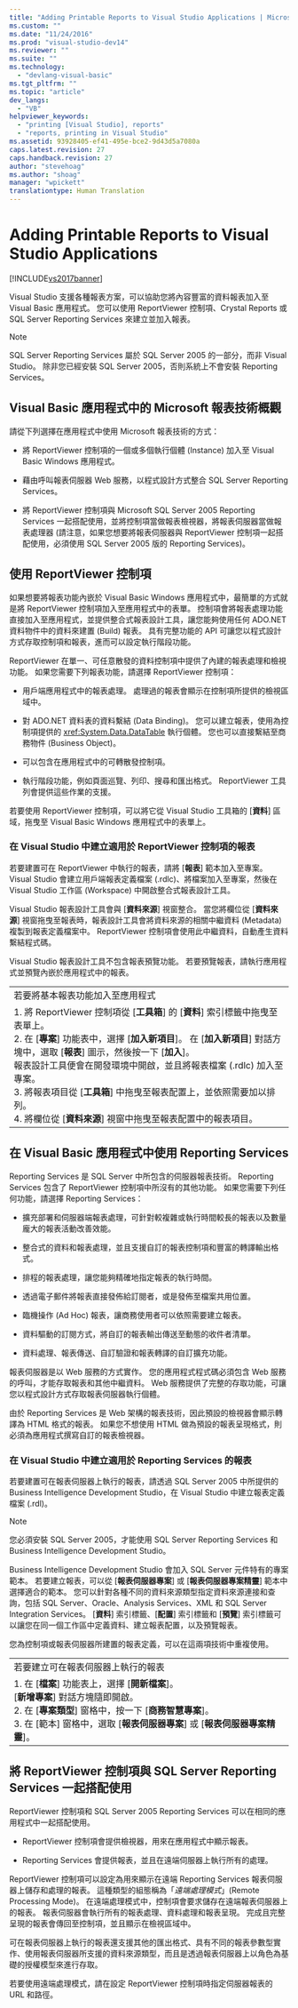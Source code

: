 ```yaml
---
title: "Adding Printable Reports to Visual Studio Applications | Microsoft Docs"
ms.custom: ""
ms.date: "11/24/2016"
ms.prod: "visual-studio-dev14"
ms.reviewer: ""
ms.suite: ""
ms.technology: 
  - "devlang-visual-basic"
ms.tgt_pltfrm: ""
ms.topic: "article"
dev_langs: 
  - "VB"
helpviewer_keywords: 
  - "printing [Visual Studio], reports"
  - "reports, printing in Visual Studio"
ms.assetid: 93928405-ef41-495e-bce2-9d43d5a7080a
caps.latest.revision: 27
caps.handback.revision: 27
author: "stevehoag"
ms.author: "shoag"
manager: "wpickett"
translationtype: Human Translation
---
```

# Adding Printable Reports to Visual Studio Applications
[!INCLUDE[vs2017banner](../../../csharp/includes/vs2017banner.md)]

Visual Studio 支援各種報表方案，可以協助您將內容豐富的資料報表加入至 Visual Basic 應用程式。  您可以使用 ReportViewer 控制項、Crystal Reports 或 SQL Server Reporting Services 來建立並加入報表。  
  
> [!NOTE]
>  SQL Server Reporting Services 屬於 SQL Server 2005 的一部分，而非 Visual Studio。  除非您已經安裝 SQL Server 2005，否則系統上不會安裝 Reporting Services。  
  
## Visual Basic 應用程式中的 Microsoft 報表技術概觀  
 請從下列選擇在應用程式中使用 Microsoft 報表技術的方式：  
  
-   將 ReportViewer 控制項的一個或多個執行個體 \(Instance\) 加入至 Visual Basic Windows 應用程式。  
  
-   藉由呼叫報表伺服器 Web 服務，以程式設計方式整合 SQL Server Reporting Services。  
  
-   將 ReportViewer 控制項與 Microsoft SQL Server 2005 Reporting Services 一起搭配使用，並將控制項當做報表檢視器，將報表伺服器當做報表處理器   \(請注意，如果您想要將報表伺服器與 ReportViewer 控制項一起搭配使用，必須使用 SQL Server 2005 版的 Reporting Services\)。  
  
## 使用 ReportViewer 控制項  
 如果想要將報表功能內嵌於 Visual Basic Windows 應用程式中，最簡單的方式就是將 ReportViewer 控制項加入至應用程式中的表單。  控制項會將報表處理功能直接加入至應用程式，並提供整合式報表設計工具，讓您能夠使用任何 ADO.NET 資料物件中的資料來建置 \(Build\) 報表。  具有完整功能的 API 可讓您以程式設計方式存取控制項和報表，進而可以設定執行階段功能。  
  
 ReportViewer 在單一、可任意散發的資料控制項中提供了內建的報表處理和檢視功能。  如果您需要下列報表功能，請選擇 ReportViewer 控制項：  
  
-   用戶端應用程式中的報表處理。  處理過的報表會顯示在控制項所提供的檢視區域中。  
  
-   對 ADO.NET 資料表的資料繫結 \(Data Binding\)。  您可以建立報表，使用為控制項提供的 <xref:System.Data.DataTable> 執行個體。  您也可以直接繫結至商務物件 \(Business Object\)。  
  
-   可以包含在應用程式中的可轉散發控制項。  
  
-   執行階段功能，例如頁面巡覽、列印、搜尋和匯出格式。  ReportViewer 工具列會提供這些作業的支援。  
  
 若要使用 ReportViewer 控制項，可以將它從 Visual Studio 工具箱的 \[**資料**\] 區域，拖曳至 Visual Basic Windows 應用程式中的表單上。  
  
### 在 Visual Studio 中建立適用於 ReportViewer 控制項的報表  
 若要建置可在 ReportViewer 中執行的報表，請將 \[**報表**\] 範本加入至專案。  Visual Studio 會建立用戶端報表定義檔案 \(.rdlc\)、將檔案加入至專案，然後在 Visual Studio 工作區 \(Workspace\) 中開啟整合式報表設計工具。  
  
 Visual Studio 報表設計工具會與 \[**資料來源**\] 視窗整合。  當您將欄位從 \[**資料來源**\] 視窗拖曳至報表時，報表設計工具會將資料來源的相關中繼資料 \(Metadata\) 複製到報表定義檔案中。  ReportViewer 控制項會使用此中繼資料，自動產生資料繫結程式碼。  
  
 Visual Studio 報表設計工具不包含報表預覽功能。  若要預覽報表，請執行應用程式並預覽內嵌於應用程式中的報表。  
  
||  
|-|  
|若要將基本報表功能加入至應用程式|  
|1.  將 ReportViewer 控制項從 \[**工具箱**\] 的 \[**資料**\] 索引標籤中拖曳至表單上。<br />2.  在 \[**專案**\] 功能表中，選擇 \[**加入新項目**\]。  在 \[**加入新項目**\] 對話方塊中，選取 \[**報表**\] 圖示，然後按一下 \[**加入**\]。<br />     報表設計工具便會在開發環境中開啟，並且將報表檔案 \(.rdlc\) 加入至專案。<br />3.  將報表項目從 \[**工具箱**\] 中拖曳至報表配置上，並依照需要加以排列。<br />4.  將欄位從 \[**資料來源**\] 視窗中拖曳至報表配置中的報表項目。|  
  
## 在 Visual Basic 應用程式中使用 Reporting Services  
 Reporting Services 是 SQL Server 中所包含的伺服器報表技術。  Reporting Services 包含了 ReportViewer 控制項中所沒有的其他功能。  如果您需要下列任何功能，請選擇 Reporting Services：  
  
-   擴充部署和伺服器端報表處理，可針對較複雜或執行時間較長的報表以及數量龐大的報表活動改善效能。  
  
-   整合式的資料和報表處理，並且支援自訂的報表控制項和豐富的轉譯輸出格式。  
  
-   排程的報表處理，讓您能夠精確地指定報表的執行時間。  
  
-   透過電子郵件將報表直接發佈給訂閱者，或是發佈至檔案共用位置。  
  
-   臨機操作 \(Ad Hoc\) 報表，讓商務使用者可以依照需要建立報表。  
  
-   資料驅動的訂閱方式，將自訂的報表輸出傳送至動態的收件者清單。  
  
-   資料處理、報表傳送、自訂驗證和報表轉譯的自訂擴充功能。  
  
 報表伺服器是以 Web 服務的方式實作。  您的應用程式程式碼必須包含 Web 服務的呼叫，才能存取報表和其他中繼資料。  Web 服務提供了完整的存取功能，可讓您以程式設計方式存取報表伺服器執行個體。  
  
 由於 Reporting Services 是 Web 架構的報表技術，因此預設的檢視器會顯示轉譯為 HTML 格式的報表。  如果您不想使用 HTML 做為預設的報表呈現格式，則必須為應用程式撰寫自訂的報表檢視器。  
  
### 在 Visual Studio 中建立適用於 Reporting Services 的報表  
 若要建置可在報表伺服器上執行的報表，請透過 SQL Server 2005 中所提供的 Business Intelligence Development Studio，在 Visual Studio 中建立報表定義檔案 \(.rdl\)。  
  
> [!NOTE]
>  您必須安裝 SQL Server 2005，才能使用 SQL Server Reporting Services 和 Business Intelligence Development Studio。  
  
 Business Intelligence Development Studio 會加入 SQL Server 元件特有的專案範本。  若要建立報表，可以從 \[**報表伺服器專案**\] 或 \[**報表伺服器專案精靈**\] 範本中選擇適合的範本。  您可以針對各種不同的資料來源類型指定資料來源連接和查詢，包括 SQL Server、Oracle、Analysis Services、XML 和 SQL Server Integration Services。  \[**資料**\] 索引標籤、\[**配置**\] 索引標籤和 \[**預覽**\] 索引標籤可以讓您在同一個工作區中定義資料、建立報表配置，以及預覽報表。  
  
 您為控制項或報表伺服器所建置的報表定義，可以在這兩項技術中重複使用。  
  
||  
|-|  
|若要建立可在報表伺服器上執行的報表|  
|1.  在 \[**檔案**\] 功能表上，選擇 \[**開新檔案**\]。<br />     \[**新增專案**\] 對話方塊隨即開啟。<br />2.  在 \[**專案類型**\] 窗格中，按一下 \[**商務智慧專案**\]。<br />3.  在 \[範本\] 窗格中，選取 \[**報表伺服器專案**\] 或 \[**報表伺服器專案精靈**\]。|  
  
## 將 ReportViewer 控制項與 SQL Server Reporting Services 一起搭配使用  
 ReportViewer 控制項和 SQL Server 2005 Reporting Services 可以在相同的應用程式中一起搭配使用。  
  
-   ReportViewer 控制項會提供檢視器，用來在應用程式中顯示報表。  
  
-   Reporting Services 會提供報表，並且在遠端伺服器上執行所有的處理。  
  
 ReportViewer 控制項可以設定為用來顯示在遠端 Reporting Services 報表伺服器上儲存和處理的報表。  這種類型的組態稱為「*遠端處理模式*」\(Remote Processing Mode\)。  在遠端處理模式中，控制項會要求儲存在遠端報表伺服器上的報表。  報表伺服器會執行所有的報表處理、資料處理和報表呈現。  完成且完整呈現的報表會傳回至控制項，並且顯示在檢視區域中。  
  
 可在報表伺服器上執行的報表還支援其他的匯出格式、具有不同的報表參數型實作、使用報表伺服器所支援的資料來源類型，而且是透過報表伺服器上以角色為基礎的授權模型來進行存取。  
  
 若要使用遠端處理模式，請在設定 ReportViewer 控制項時指定伺服器報表的 URL 和路徑。